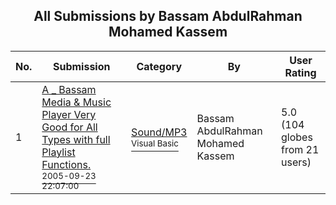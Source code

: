 ﻿<div align="center">

## All Submissions by Bassam AbdulRahman Mohamed Kassem

</div>

No.  | Submission | Category | By   | User Rating
---- | ---------- | -------- | ---- | -----------
1 | [A \_ Bassam Media &amp; Music Player Very Good for All Types with full Playlist Functions\.<br /><sup>2005-09-23 22:07:00</sup>](https://github.com/Planet-Source-Code/bassam-abdulrahman-mohamed-kassem-a-bassam-media-amp-music-player-very-good-for-all-types-__1-62671) | [Sound/MP3<br /><sup>Visual Basic</sup>](../ByCategory/sound-mp3__1-45.md) | Bassam AbdulRahman Mohamed Kassem | 5.0 (104 globes from 21 users)
